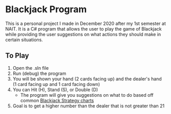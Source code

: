 # Blackjack Program
This is a personal project I made in December 2020 after my 1st semester at NAIT. It is a C# program that allows the user to play the game of Blackjack while providing the user suggestions on what actions they should make in certain situations.
## To Play
1. Open the .sln file
2. Run (debug) the program
3. You will be shown your hand (2 cards facing up) and the dealer's hand (1 card facing up and 1 card facing down)
4. You can Hit (H), Stand (S), or Double (D) 
      - The program will give you suggestions on what to do based off common [Blackjack Strategy charts](https://www.blackjackapprenticeship.com/blackjack-strategy-charts/) 
5. Goal is to get a higher number than the dealer that is not greater than 21
